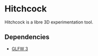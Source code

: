 # Hitchcock

Hitchcock is a libre 3D experimentation tool.

## Dependencies

- [GLFW 3](https://www.glfw.org/)

